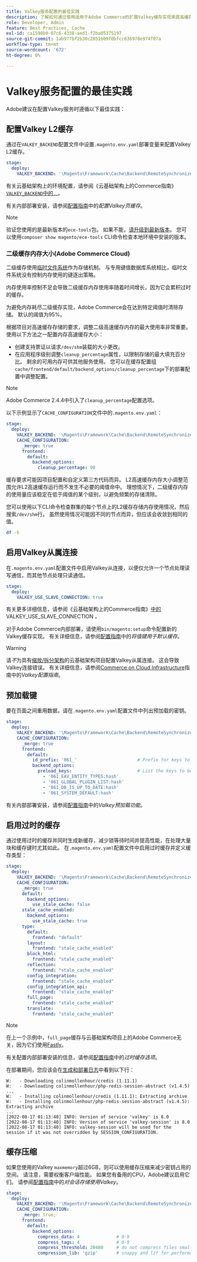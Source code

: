```yaml
---
title: Valkey服务配置的最佳实践
description: 了解如何通过使用适用于Adobe Commerce的扩展Valkey缓存实现来提高缓存性能。
role: Developer, Admin
feature: Best Practices, Cache
exl-id: ca1598b0-07c6-4338-aed1-f2ba05375197
source-git-commit: 1ab977bf2b30c2851609f0bfcc636978e974f07a
workflow-type: tm+mt
source-wordcount: '672'
ht-degree: 0%

---
```


# Valkey服务配置的最佳实践

Adobe建议在配置Valkey服务时遵循以下最佳实践：

## 配置Valkey L2缓存

通过在`VALKEY_BACKEND`配置文件中设置`.magento.env.yaml`部署变量来配置Valkey L2缓存。

```yaml
stage:
  deploy:
    VALKEY_BACKEND: '\Magento\Framework\Cache\Backend\RemoteSynchronizedCache'
```

有关云基础架构上的环境配置，请参阅《云基础架构上的Commerce指南》[`VALKEY_BACKEND`中的](https://experienceleague.adobe.com/en/docs/commerce-on-cloud/user-guide/configure/env/stage/variables-deploy#valkey_backend)__。

有关内部部署安装，请参阅[配置指南](../../../configuration/cache/valkey-pg-cache.md#configure-page-caching)中的&#x200B;_配置Valkey页缓存_。

>[!NOTE]
>
>验证您使用的是最新版本的`ece-tools`包。 如果不能，[请升级到最新版本](https://experienceleague.adobe.com/en/docs/commerce-on-cloud/user-guide/dev-tools/ece-tools/update-package)。 您可以使用`composer show magento/ece-tools` CLI命令检查本地环境中安装的版本。

### 二级缓存内存大小(Adobe Commerce Cloud)

二级缓存使用[临时文件系统](https://en.wikipedia.org/wiki/Tmpfs)作为存储机制。 与专用键值数据库系统相比，临时文件系统没有控制内存使用的键逐出策略。

内存使用率控制不足会导致二级缓存内存使用率随着时间增长，因为它会累积过时的缓存。

为避免内存耗尽二级缓存实现，Adobe Commerce会在达到特定阈值时清除存储。 默认的阈值为95%。

根据项目对高速缓存存储的要求，调整二级高速缓存内存的最大使用率非常重要。 使用以下方法之一配置内存高速缓存大小：

- 创建支持票证以请求`/dev/shm`装载的大小更改。
- 在应用程序级别调整`cleanup_percentage`属性，以限制存储的最大填充百分比。 剩余的可用内存可供其他服务使用。
您可以在缓存配置组`cache/frontend/default/backend_options/cleanup_percentage`下的部署配置中调整配置。

>[!NOTE]
>
>Adobe Commerce 2.4.4中引入了`cleanup_percentage`配置选项。

以下示例显示了`CACHE_CONFIGURATION`文件中的`.magento.env.yaml`：

```yaml
stage:
  deploy:
    VALKEY_BACKEND: '\Magento\Framework\Cache\Backend\RemoteSynchronizedCache'
    CACHE_CONFIGURATION:
      _merge: true
      frontend:
        default:
          backend_options:
            cleanup_percentage: 90
```

缓存要求可能因项目配置和自定义第三方代码而异。 L2高速缓存内存大小调整范围允许L2高速缓存运行而不发生不必要的阈值命中。
理想情况下，二级缓存内存的使用量应该稳定在低于阈值的某个级别，以避免频繁的存储清除。

您可以使用以下CLI命令检查群集的每个节点上的L2缓存存储内存使用情况，然后搜索`/dev/shm`行。
虽然使用情况可能因不同的节点而异，但应该会收敛到相同的值。

```bash
df -h
```

## 启用Valkey从属连接

在`.magento.env.yaml`配置文件中启用Valkey从连接，以便仅允许一个节点处理读写通信，而其他节点处理只读通信。

```yaml
stage:
  deploy:
    VALKEY_USE_SLAVE_CONNECTION: true
```

有关更多详细信息，请参阅《云基础架构上的Commerce指南》[中的](https://experienceleague.adobe.com/en/docs/commerce-on-cloud/user-guide/configure/env/stage/variables-deploy.html#valkey_use_slave_connection)VALKEY_USE_SLAVE_CONNECTION _。_

对于Adobe Commerce内部部署，请使用`bin/magento:setup`命令配置新的Valkey缓存实现。 有关详细信息，请参阅[配置指南](../../../configuration/cache/valkey-pg-cache.md#configure-page-caching)中的&#x200B;_将值键用于默认缓存_。

>[!WARNING]
>
>请&#x200B;_不_&#x200B;为具有[缩放/拆分架构](https://experienceleague.adobe.com/en/docs/commerce-on-cloud/user-guide/architecture/scaled-architecture)的云基础架构项目配置Valkey从属连接。 这会导致Valkey连接错误。 有关详细信息，请参阅[Commerce on Cloud Infrastructure](https://experienceleague.adobe.com/en/docs/commerce-on-cloud/user-guide/configure/env/stage/variables-deploy#valkey_use_slave_connection)指南中的&#x200B;_Valkey配置指南_。

## 预加载键

要在页面之间重用数据，请在`.magento.env.yaml`配置文件中列出预加载的密钥。

```yaml
stage:
  deploy:
    VALKEY_BACKEND: '\Magento\Framework\Cache\Backend\RemoteSynchronizedCache'
    CACHE_CONFIGURATION:
      _merge: true
      frontend:
        default:
          id_prefix: '061_'                       # Prefix for keys to be preloaded
          backend_options:
            preload_keys:                         # List the keys to be preloaded
              - '061_EAV_ENTITY_TYPES:hash'
              - '061_GLOBAL_PLUGIN_LIST:hash'
              - '061_DB_IS_UP_TO_DATE:hash'
              - '061_SYSTEM_DEFAULT:hash'
```

有关内部部署安装，请参阅[配置指南](../../../configuration/cache/valkey-pg-cache.md#valkey-preload-feature)中的&#x200B;_Valkey预加载功能_。

## 启用过时的缓存

通过使用过时的缓存并同时生成新缓存，减少锁等待时间并提高性能，在处理大量块和缓存键时尤其如此。 在`.magento.env.yaml`配置文件中启用过时缓存并定义缓存类型：

```yaml
stage:
  deploy:
    VALKEY_BACKEND: '\Magento\Framework\Cache\Backend\RemoteSynchronizedCache'
    CACHE_CONFIGURATION:
      _merge: true
      default:
        backend_options:
          use_stale_cache: false
      stale_cache_enabled:
        backend_options:
          use_stale_cache: true
      type:
        default:
          frontend: "default"
        layout:
          frontend: "stale_cache_enabled"
        block_html:
          frontend: "stale_cache_enabled"
        reflection:
          frontend: "stale_cache_enabled"
        config_integration:
          frontend: "stale_cache_enabled"
        config_integration_api:
          frontend: "stale_cache_enabled"
        full_page:
          frontend: "stale_cache_enabled"
        translate:
          frontend: "stale_cache_enabled"
```

>[!NOTE]
>
>在上一个示例中，`full_page`缓存与云基础架构项目上的Adobe Commerce无关，因为它们使用[Fastly](https://experienceleague.adobe.com/en/docs/commerce-on-cloud/user-guide/cdn/fastly)。

有关配置内部部署安装的信息，请参阅[配置指南](../../../configuration/cache/level-two-cache.md#stale-cache-options)中的&#x200B;_过时缓存选项_。

在部署期间，您应该会在[生成和部署日志](https://experienceleague.adobe.com/en/docs/commerce-on-cloud/user-guide/develop/test/log-locations.html#build-and-deploy-logs)中看到以下行：

```
W:   - Downloading colinmollenhour/credis (1.11.1)
W:   - Downloading colinmollenhour/php-redis-session-abstract (v1.4.5)
...
W:   - Installing colinmollenhour/credis (1.11.1): Extracting archive
W:   - Installing colinmollenhour/php-redis-session-abstract (v1.4.5): Extracting archive
...
[2022-08-17 01:13:40] INFO: Version of service 'valkey' is 8.0
[2022-08-17 01:13:40] INFO: Version of service 'valkey-session' is 8.0
[2022-08-17 01:13:40] INFO: valkey-session will be used for the session if it was not overridden by SESSION_CONFIGURATION.
```

## 缓存压缩

如果您使用的Valkey `maxmemory`超过6GB，则可以使用缓存压缩来减少密钥占用的空间。 请注意，需要权衡客户端性能。 如果您有备用的CPU，Adobe建议启用它们。 请参阅[配置指南](../../../configuration/cache/valkey-session.md)中的&#x200B;_对会话存储使用Valkey_。

```yaml
stage:
  deploy:
    VALKEY_BACKEND: '\Magento\Framework\Cache\Backend\RemoteSynchronizedCache'
    CACHE_CONFIGURATION:
      _merge: true;
      frontend:
        default:
          backend_options:
            compress_data: 4              # 0-9
            compress_tags: 4              # 0-9
            compress_threshold: 20480     # do not compress files smaller than this value
            compression_lib: 'gzip'       # snappy and lzf for performance, gzip for high compression (~70%)
```
